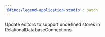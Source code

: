 ```yaml
---
'@finos/legend-application-studio': patch
---
```


Update editors to support undefined stores in RelationalDatabaseConnections
